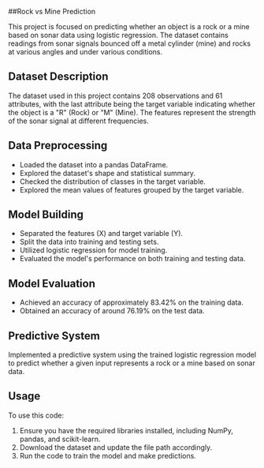 ##Rock vs Mine Prediction

This project is focused on predicting whether an object is a rock or a mine based on sonar data using logistic regression. The dataset contains readings from sonar signals bounced off a metal cylinder (mine) and rocks at various angles and under various conditions.

## Dataset Description

The dataset used in this project contains 208 observations and 61 attributes, with the last attribute being the target variable indicating whether the object is a "R" (Rock) or "M" (Mine). The features represent the strength of the sonar signal at different frequencies.

## Data Preprocessing

- Loaded the dataset into a pandas DataFrame.
- Explored the dataset's shape and statistical summary.
- Checked the distribution of classes in the target variable.
- Explored the mean values of features grouped by the target variable.

## Model Building

- Separated the features (X) and target variable (Y).
- Split the data into training and testing sets.
- Utilized logistic regression for model training.
- Evaluated the model's performance on both training and testing data.

## Model Evaluation

- Achieved an accuracy of approximately 83.42% on the training data.
- Obtained an accuracy of around 76.19% on the test data.

## Predictive System

Implemented a predictive system using the trained logistic regression model to predict whether a given input represents a rock or a mine based on sonar data.

## Usage

To use this code:
1. Ensure you have the required libraries installed, including NumPy, pandas, and scikit-learn.
2. Download the dataset and update the file path accordingly.
3. Run the code to train the model and make predictions.
